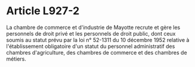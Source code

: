# Article L927-2

La chambre de commerce et d'industrie de Mayotte recrute et gère les personnels de droit privé et les personnels de droit public, dont ceux soumis au statut prévu par la
loi n° 52-1311 du 10 décembre 1952
relative à l'établissement obligatoire d'un statut du personnel administratif des chambres d'agriculture, des chambres de commerce et des chambres de métiers.
